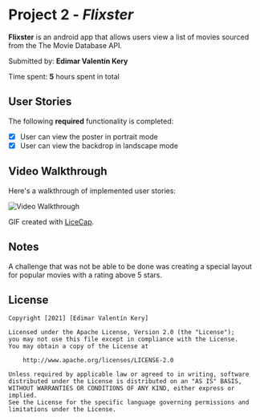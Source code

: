 # Project 2 - *Flixster*

**Flixster** is an android app that allows users view a list of movies sourced from the The Movie Database API.

Submitted by: **Edimar Valentín Kery**

Time spent: **5** hours spent in total

## User Stories

The following **required** functionality is completed:

* [x] User can view the poster in portrait mode
* [x] User can view the backdrop in landscape mode

## Video Walkthrough

Here's a walkthrough of implemented user stories:

<img src='https://i.imgur.com/YTgifhg.mp4' title='Video Walkthrough' width='' alt='Video Walkthrough' />

GIF created with [LiceCap](http://www.cockos.com/licecap/).

## Notes

A challenge that was not be able to be done was creating a special layout for popular movies with a rating above 5 stars.

## License

    Copyright [2021] [Edimar Valentín Kery]

    Licensed under the Apache License, Version 2.0 (the "License");
    you may not use this file except in compliance with the License.
    You may obtain a copy of the License at

        http://www.apache.org/licenses/LICENSE-2.0

    Unless required by applicable law or agreed to in writing, software
    distributed under the License is distributed on an "AS IS" BASIS,
    WITHOUT WARRANTIES OR CONDITIONS OF ANY KIND, either express or implied.
    See the License for the specific language governing permissions and
    limitations under the License.
